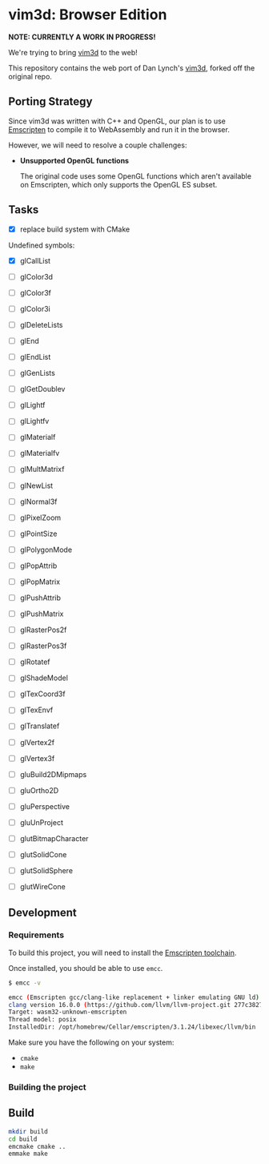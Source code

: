 # vim3d: Browser Edition

**NOTE: CURRENTLY A WORK IN PROGRESS!**

We're trying to bring [vim3d](https://vim3d.com) to the web!

This repository contains the web port of Dan Lynch's [vim3d](https://github.com/pyramation/vim3d), forked off the original repo. 

## Porting Strategy

Since vim3d was written with C++ and OpenGL, our plan is to use [Emscripten](https://emscripten.org) to compile it to WebAssembly and run it in the browser.

However, we will need to resolve a couple challenges:

- **Unsupported OpenGL functions**

  The original code uses some OpenGL functions which aren't available on Emscripten, which only supports the OpenGL ES subset.


## Tasks

- [x] replace build system with CMake

Undefined symbols:

- [x] glCallList
- [ ] glColor3d 
- [ ] glColor3f
- [ ] glColor3i
- [ ] glDeleteLists
- [ ] glEnd
- [ ] glEndList
- [ ] glGenLists
- [ ] glGetDoublev
- [ ] glLightf
- [ ] glLightfv
- [ ] glMaterialf
- [ ] glMaterialfv
- [ ] glMultMatrixf
- [ ] glNewList
- [ ] glNormal3f
- [ ] glPixelZoom
- [ ] glPointSize
- [ ] glPolygonMode
- [ ] glPopAttrib
- [ ] glPopMatrix
- [ ] glPushAttrib
- [ ] glPushMatrix
- [ ] glRasterPos2f
- [ ] glRasterPos3f
- [ ] glRotatef
- [ ] glShadeModel
- [ ] glTexCoord3f
- [ ] glTexEnvf
- [ ] glTranslatef
- [ ] glVertex2f
- [ ] glVertex3f
- [ ] gluBuild2DMipmaps
- [ ] gluOrtho2D
- [ ] gluPerspective
- [ ] gluUnProject
- [ ] glutBitmapCharacter
- [ ] glutSolidCone
- [ ] glutSolidSphere
- [ ] glutWireCone


## Development

### Requirements

To build this project, you will need to install the [Emscripten toolchain](https://emscripten.org/docs/getting_started/downloads.html).

Once installed, you should be able to use `emcc`.  

```bash
$ emcc -v

emcc (Emscripten gcc/clang-like replacement + linker emulating GNU ld) 3.1.24-git
clang version 16.0.0 (https://github.com/llvm/llvm-project.git 277c382760bf9575cfa2eac73d5ad1db91466d3f)
Target: wasm32-unknown-emscripten
Thread model: posix
InstalledDir: /opt/homebrew/Cellar/emscripten/3.1.24/libexec/llvm/bin
```

Make sure you have the following on your system:

- `cmake`
- `make`

### Building the project

## Build

```bash
mkdir build
cd build
emcmake cmake ..
emmake make
```